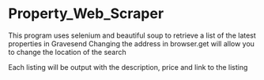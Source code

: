 # Property_Web_Scraper

This program uses selenium and beautiful soup to retrieve a list of the latest properties in Gravesend
Changing the address in browser.get will allow you to change the location of the search

Each listing will be output with the description, price and link to the listing

